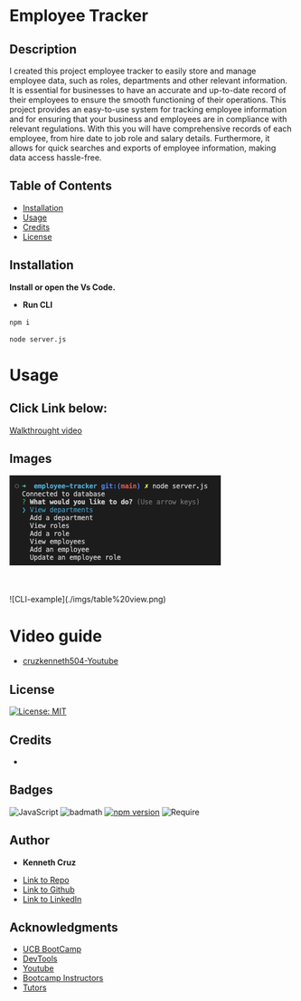 # Employee Tracker

## Description 

I created this project employee tracker to easily store and manage employee data, such as roles, departments and other relevant information. It is essential for businesses to have an accurate and up-to-date record of their employees to ensure the smooth functioning of their operations. This project provides an easy-to-use system for tracking employee information and for ensuring that your business and employees are in compliance with relevant regulations. With this you will have comprehensive records of each employee, from hire date to job role and salary details. Furthermore, it allows for quick searches and exports of employee information, making data access hassle-free.
 
## Table of Contents 



* [Installation](#installation)
* [Usage](#usage)
* [Credits](#credits)
* [License](#license)


## Installation

**Install or open the Vs Code.**

*  **Run CLI**

```CLI-step 1
npm i
```

```CLI-step 2
node server.js
```

# Usage 

## Click Link below:

[Walkthrought video]()

## Images

 ![CLI-example](./imgs/main%20menu.png) 

<br/>
<br/>
![CLI-example](./imgs/table%20view.png)



# Video guide

- [cruzkenneth504-Youtube]() 



## License
[![License: MIT](https://img.shields.io/badge/License-MIT-yellow.svg)](https://opensource.org/licenses/MIT)



## Credits
 - 


## Badges
![JavaScript](https://img.shields.io/badge/JavaScript-ES6-yellow)
![badmath](https://img.shields.io/github/languages/top/nielsenjared/badmath)
[![npm version](https://img.shields.io/npm/v/console.table.svg)](https://www.npmjs.com/package/console.table)
![Require](https://img.shields.io/badge/Require.js-v2.3.6-orange)

## **Author**

* **Kenneth Cruz** 
- [Link to Repo](https://github.com/Cruzkenneth504/employee-tracker)
- [Link to Github](https://github.com/cruzkenneth504)
- [Link to LinkedIn](linkedin.com/in/cruzkenneth504)

## **Acknowledgments**

* [UCB BootCamp](https://bootcamp.berkeley.edu/)
* [DevTools](https://dev.to/)
* [Youtube](https://www.youtube.com/)
* [Bootcamp Instructors](https://bootcamp.berkeley.edu/)
* [Tutors]( https://tinyurl.com/BootCampTutorTeam)
 
